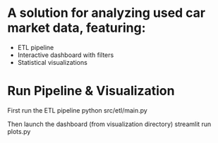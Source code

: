 # A solution for analyzing used car market data, featuring:
- ETL pipeline
- Interactive dashboard with filters
- Statistical visualizations

# Run Pipeline & Visualization
First run the ETL pipeline
python src/etl/main.py

Then launch the dashboard (from visualization directory)
streamlit run plots.py
